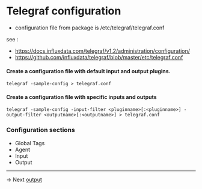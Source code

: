 # Telegraf configuration

* configuration file from package is /etc/telegraf/telegraf.conf

see :
* https://docs.influxdata.com/telegraf/v1.2/administration/configuration/
* https://github.com/influxdata/telegraf/blob/master/etc/telegraf.conf

#### Create a configuration file with default input and output plugins.

```
telegraf -sample-config > telegraf.conf

```

#### Create a configuration file with specific inputs and outputs

```
telegraf -sample-config -input-filter <pluginname>[:<pluginname>] -output-filter <outputname>[:<outputname>] > telegraf.conf

```
### Configuration sections

* Global Tags
* Agent
* Input
* Output

-------
-> Next [output](output.md)
